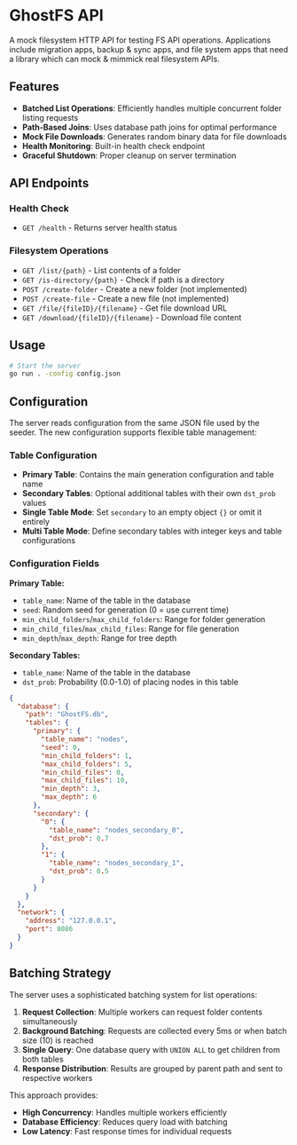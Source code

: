 # GhostFS API

A mock filesystem HTTP API for testing FS API operations. 
Applications include migration apps, backup & sync apps, and 
file system apps that need a library which can mock & mimmick real
filesystem APIs.

## Features

- **Batched List Operations**: Efficiently handles multiple concurrent folder listing requests
- **Path-Based Joins**: Uses database path joins for optimal performance
- **Mock File Downloads**: Generates random binary data for file downloads
- **Health Monitoring**: Built-in health check endpoint
- **Graceful Shutdown**: Proper cleanup on server termination

## API Endpoints

### Health Check
- `GET /health` - Returns server health status

### Filesystem Operations
- `GET /list/{path}` - List contents of a folder
- `GET /is-directory/{path}` - Check if path is a directory
- `POST /create-folder` - Create a new folder (not implemented)
- `POST /create-file` - Create a new file (not implemented)
- `GET /file/{fileID}/{filename}` - Get file download URL
- `GET /download/{fileID}/{filename}` - Download file content

## Usage

```bash
# Start the server
go run . -config config.json
```

## Configuration

The server reads configuration from the same JSON file used by the seeder. The new configuration supports flexible table management:

### Table Configuration

- **Primary Table**: Contains the main generation configuration and table name
- **Secondary Tables**: Optional additional tables with their own `dst_prob` values
- **Single Table Mode**: Set `secondary` to an empty object `{}` or omit it entirely
- **Multi Table Mode**: Define secondary tables with integer keys and table configurations

### Configuration Fields

**Primary Table:**
- `table_name`: Name of the table in the database
- `seed`: Random seed for generation (0 = use current time)
- `min_child_folders`/`max_child_folders`: Range for folder generation
- `min_child_files`/`max_child_files`: Range for file generation  
- `min_depth`/`max_depth`: Range for tree depth

**Secondary Tables:**
- `table_name`: Name of the table in the database
- `dst_prob`: Probability (0.0-1.0) of placing nodes in this table

```json
{
  "database": {
    "path": "GhostFS.db",
    "tables": {
      "primary": {
        "table_name": "nodes",
        "seed": 0,
        "min_child_folders": 1,
        "max_child_folders": 5,
        "min_child_files": 0,
        "max_child_files": 10,
        "min_depth": 3,
        "max_depth": 6
      },
      "secondary": {
        "0": {
          "table_name": "nodes_secondary_0",
          "dst_prob": 0.7
        },
        "1": {
          "table_name": "nodes_secondary_1", 
          "dst_prob": 0.5
        }
      }
    }
  },
  "network": {
    "address": "127.0.0.1",
    "port": 8086
  }
}
```

## Batching Strategy

The server uses a sophisticated batching system for list operations:

1. **Request Collection**: Multiple workers can request folder contents simultaneously
2. **Background Batching**: Requests are collected every 5ms or when batch size (10) is reached
3. **Single Query**: One database query with `UNION ALL` to get children from both tables
4. **Response Distribution**: Results are grouped by parent path and sent to respective workers

This approach provides:
- **High Concurrency**: Handles multiple workers efficiently
- **Database Efficiency**: Reduces query load with batching
- **Low Latency**: Fast response times for individual requests
